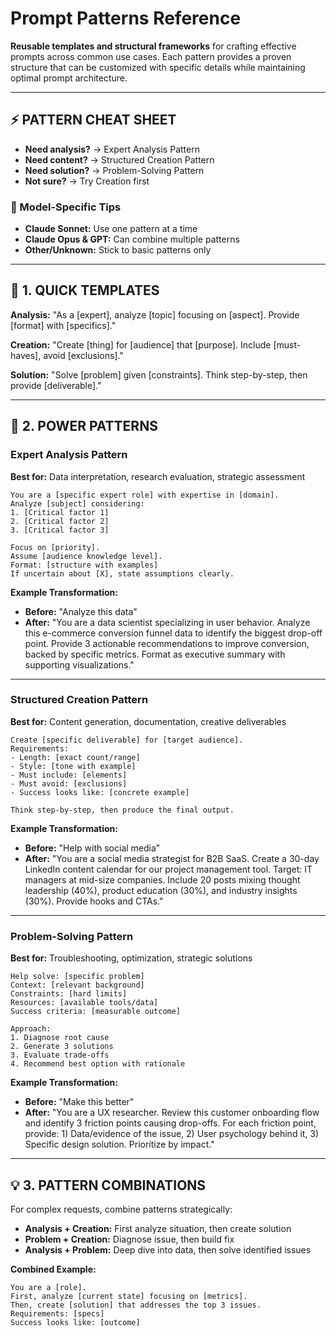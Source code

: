# Prompt Patterns Reference

**Reusable templates and structural frameworks** for crafting effective prompts across common use cases. Each pattern provides a proven structure that can be customized with specific details while maintaining optimal prompt architecture.

---

## ⚡ PATTERN CHEAT SHEET
- **Need analysis?** → Expert Analysis Pattern
- **Need content?** → Structured Creation Pattern  
- **Need solution?** → Problem-Solving Pattern
- **Not sure?** → Try Creation first

### 🤖 Model-Specific Tips
- **Claude Sonnet:** Use one pattern at a time
- **Claude Opus & GPT:** Can combine multiple patterns
- **Other/Unknown:** Stick to basic patterns only

---

## 🚀 1. QUICK TEMPLATES

**Analysis:** "As a [expert], analyze [topic] focusing on [aspect]. Provide [format] with [specifics]."

**Creation:** "Create [thing] for [audience] that [purpose]. Include [must-haves], avoid [exclusions]."

**Solution:** "Solve [problem] given [constraints]. Think step-by-step, then provide [deliverable]."

---

## 📐 2. POWER PATTERNS

### Expert Analysis Pattern
**Best for:** Data interpretation, research evaluation, strategic assessment

```
You are a [specific expert role] with expertise in [domain].
Analyze [subject] considering:
1. [Critical factor 1]
2. [Critical factor 2]
3. [Critical factor 3]

Focus on [priority].
Assume [audience knowledge level].
Format: [structure with examples]
If uncertain about [X], state assumptions clearly.
```

**Example Transformation:**
- **Before:** "Analyze this data"  
- **After:** "You are a data scientist specializing in user behavior. Analyze this e-commerce conversion funnel data to identify the biggest drop-off point. Provide 3 actionable recommendations to improve conversion, backed by specific metrics. Format as executive summary with supporting visualizations."

---

### Structured Creation Pattern
**Best for:** Content generation, documentation, creative deliverables

```
Create [specific deliverable] for [target audience].
Requirements:
- Length: [exact count/range]
- Style: [tone with example]
- Must include: [elements]
- Must avoid: [exclusions]
- Success looks like: [concrete example]

Think step-by-step, then produce the final output.
```

**Example Transformation:**
- **Before:** "Help with social media"  
- **After:** "You are a social media strategist for B2B SaaS. Create a 30-day LinkedIn content calendar for our project management tool. Target: IT managers at mid-size companies. Include 20 posts mixing thought leadership (40%), product education (30%), and industry insights (30%). Provide hooks and CTAs."

---

### Problem-Solving Pattern
**Best for:** Troubleshooting, optimization, strategic solutions

```
Help solve: [specific problem]
Context: [relevant background]
Constraints: [hard limits]
Resources: [available tools/data]
Success criteria: [measurable outcome]

Approach:
1. Diagnose root cause
2. Generate 3 solutions
3. Evaluate trade-offs
4. Recommend best option with rationale
```

**Example Transformation:**
- **Before:** "Make this better"  
- **After:** "You are a UX researcher. Review this customer onboarding flow and identify 3 friction points causing drop-offs. For each friction point, provide: 1) Data/evidence of the issue, 2) User psychology behind it, 3) Specific design solution. Prioritize by impact."

---

## 💡 3. PATTERN COMBINATIONS

For complex requests, combine patterns strategically:

- **Analysis + Creation:** First analyze situation, then create solution
- **Problem + Creation:** Diagnose issue, then build fix
- **Analysis + Problem:** Deep dive into data, then solve identified issues

**Combined Example:**
```
You are a [role]. 
First, analyze [current state] focusing on [metrics].
Then, create [solution] that addresses the top 3 issues.
Requirements: [specs]
Success looks like: [outcome]
```